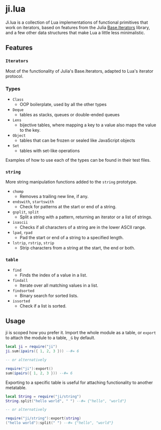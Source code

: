 # ji.lua

Ji.lua is a collection of Lua implementations of functional primitives that work
on iterators, based on features from the Julia
[Base.Iterators](https://docs.julialang.org/en/v1/base/iterators/) library, and
a few other data structures that make Lua a little less minimalistic.

## Features

### `Iterators`

Most of the functionality of Julia's Base.Iterators, adapted to Lua's iterator
protocol.

### Types

- `Class`
  - OOP boilerplate, used by all the other types
- `Deque`
  - tables as stacks, queues or double-ended queues
- `Lens`
  - bijective tables, where mapping a key to a value also maps the value to the
    key.
- `Object`
  - tables that can be frozen or sealed like JavaScript objects
- `Set`
  - tables with set-like operations

Examples of how to use each of the types can be found in their test files.

### `string`

More string manipulation functions added to the `string` prototype.

- `chomp`
  - Removes a trailing new line, if any.
- `endswith`, `startswith`
  - Check for patterns at the start or end of a string.
- `gsplit`, `split`
  - Split a string with a pattern, returning an iterator or a list of strings.
- `isascii`
  - Checks if all characters of a string are in the lower ASCII range.
- `lpad`, `rpad`
  - Pad the start or end of a string to a specified length.
- `lstrip`, `rstrip`, `strip`
  - Strip characters from a string at the start, the end or both.

### `table`

- `find`
  - Finds the index of a value in a list.
- `findall`
  - Iterate over all matching values in a list.
- `findsorted`
  - Binary search for sorted lists.
- `issorted`
  - Check if a list is sorted.

## Usage

ji is scoped how you prefer it. Import the whole module as a table, or `export` to attach the module to a table, `_G` by default.

```lua
local ji = require("ji")
ji.sum(ipairs({ 1, 2, 3 })) --#= 6

-- or alternatively

require("ji"):export()
sum(ipairs({ 1, 2, 3 })) --#= 6
```

Exporting to a specific table is useful for attaching functionality to another metatable.

```lua
local String = require("ji/string")
String.split("hello world", " ") --#= {"hello", "world"}

-- or alternatively

require("ji/string"):export(string)
("hello world"):split(" ") --#= {"hello", "world"}
```
